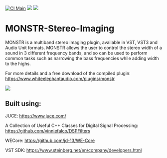 [![CI Main](https://github.com/jd-13/MONSTR-Stereo-Imaging/workflows/CI%20Main/badge.svg)](https://github.com/jd-13/MONSTR-Stereo-Imaging/actions?query=workflow%3A%22CI+Main%22)
![](https://img.shields.io/badge/C%2B%2B-17-informational)
![](https://img.shields.io/badge/license-GPLv3-informational)

# MONSTR-Stereo-Imaging
MONSTR is a multiband stereo imaging plugin, available in VST, VST3 and Audio Unit formats. MONSTR allows the user to control the stereo width of a sound in 3 different frequency bands, and so can be used to perform common tasks such as narrowing the bass frequencies while adding width to the highs.  

For more details and a free download of the compiled plugin: https://www.whiteelephantaudio.com/plugins/monstr  

![](https://whiteelephantaudio.com/images/thumbs/originals/monstrFull.png)


## Built using:  

JUCE: https://www.juce.com/  

A Collection of Useful C++ Classes for Digital Signal Processing: https://github.com/vinniefalco/DSPFilters  

WECore: https://github.com/jd-13/WE-Core  

VST SDK: https://www.steinberg.net/en/company/developers.html  
